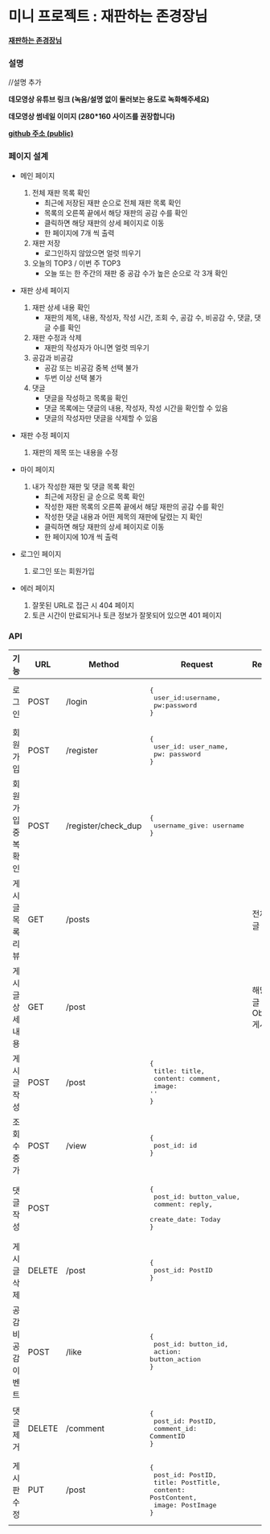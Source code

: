 # 미니 프로젝트 : 재판하는 존경장님
[**재판하는 존경장님**](http://starandnight.shop/)
### 설명
//설명 추가

**데모영상 유튜브 링크 (녹음/설명 없이 둘러보는 용도로 녹화해주세요)**



**데모영상 썸네일 이미지 (280*160 사이즈를 권장합니다)**


[**github 주소 (public)**](https://github.com/jeangho293/_week1)

### 페이지 설계

- 메인 페이지
  1. 전체 재판 목록 확인
     - 최근에 저장된 재판 순으로 전체 재판 목록 확인
     - 목록의 오른쪽 끝에서 해당 재판의 공감 수를 확인
     - 클릭하면 해당 재판의 상세 페이지로 이동
     - 한 페이지에 7개 씩 출력
  2. 재판 저장
     - 로그인하지 않았으면 얼럿 띄우기
  3. 오늘의 TOP3 / 이번 주 TOP3
     - 오늘 또는 한 주간의 재판 중 공감 수가 높은 순으로 각 3개 확인
- 재판 상세 페이지
  1. 재판 상세 내용 확인
     - 재판의 제목, 내용, 작성자, 작성 시간, 조회 수, 공감 수, 비공감 수, 댓글, 댓글 수를 확인
  2. 재판 수정과 삭제
     - 재판의 작성자가 아니면 얼럿 띄우기
  3. 공감과 비공감
     - 공감 또는 비공감 중복 선택 불가
     - 두번 이상 선택 불가
  4. 댓글
     - 댓글을 작성하고 목록을 확인
     - 댓글 목록에는 댓글의 내용, 작성자, 작성 시간을 확인할 수 있음
     - 댓글의 작성자만 댓글을 삭제할 수 있음
- 재판 수정 페이지
  1. 재판의 제목 또는 내용을 수정
- 마이 페이지
  1. 내가 작성한 재판 및 댓글 목록 확인
     - 최근에 저장된 글 순으로 목록 확인
     - 작성한 재판 목록의 오른쪽 끝에서 해당 재판의 공감 수를 확인
     - 작성한 댓글 내용과 어떤 제목의 재판에 달렸는 지 확인
     - 클릭하면 해당 재판의 상세 페이지로 이동
     - 한 페이지에 10개 씩 출력
- 로그인 페이지
  1. 로그인 또는 회원가입
    
- 에러 페이지
  1. 잘못된 URL로 접근 시 404 페이지
  2. 토큰 시간이 만료되거나 토큰 정보가 잘못되어 있으면 401 페이지

    
### API
기능 | URL | Method | Request | Response
---- | ---- | ---- | --------| ---------|
로그인 | POST | /login | <pre>{<br>   user_id:username,<br>   pw:password<br>}</pre>
회원가입 | POST | /register | <pre>{<br>   user_id: user_name,<br>   pw: password<br>}</pre>
회원가입 중복 확인 | POST | /register/check_dup | <pre>{<br>   username_give: username<br>}</pre>
게시글 목록 리뷰 | GET | /posts |  | 전체 게시글 목록 
게시글 상세 내용 | GET | /post | | 해당 게시글 Objectid, 게시글 DB
게시글 작성 | POST | /post | <pre>{<br>   title: title,<br>   content: comment,<br>   image: ''<br>}</pre>
조회수 증가 | POST | /view | <pre>{<br>   post_id: id<br>}</pre>
댓글 작성 | POST |  | <pre>{<br>   post_id: button_value,<br>   comment: reply,<br>   create_date: Today<br>}</pre>
게시글 삭제 | DELETE | /post | <pre>{<br>   post_id: PostID<br>}</pre>
공감 비공감 이벤트 | POST | /like | <pre>{<br>   post_id: button_id,<br>   action: button_action<br>}</pre>
댓글 제거 | DELETE | /comment | <pre>{<br>   post_id: PostID,<br>   comment_id: CommentID<br>}</pre>
게시판 수정 | PUT | /post | <pre>{<br>   post_id: PostID,<br>   title: PostTitle,<br>   content: PostContent,<br>   image: PostImage<br>}</pre>

